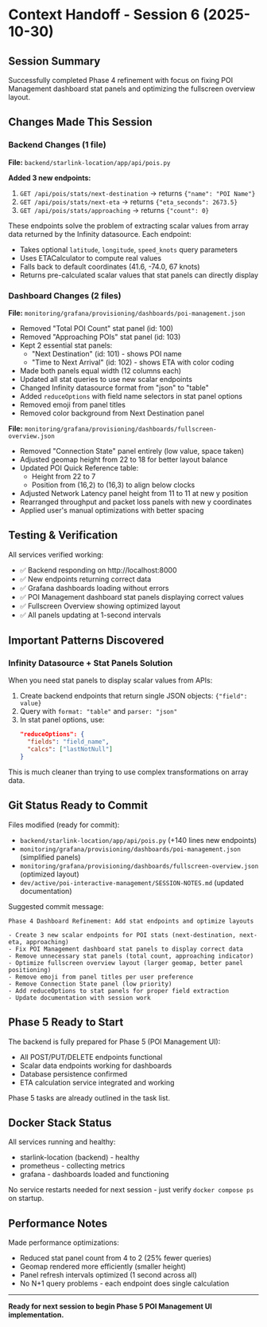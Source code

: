 # Context Handoff - Session 6 (2025-10-30)

## Session Summary
Successfully completed Phase 4 refinement with focus on fixing POI Management dashboard stat panels and optimizing the fullscreen overview layout.

## Changes Made This Session

### Backend Changes (1 file)
**File:** `backend/starlink-location/app/api/pois.py`

**Added 3 new endpoints:**
1. `GET /api/pois/stats/next-destination` → returns `{"name": "POI Name"}`
2. `GET /api/pois/stats/next-eta` → returns `{"eta_seconds": 2673.5}`
3. `GET /api/pois/stats/approaching` → returns `{"count": 0}`

These endpoints solve the problem of extracting scalar values from array data returned by the Infinity datasource. Each endpoint:
- Takes optional `latitude`, `longitude`, `speed_knots` query parameters
- Uses ETACalculator to compute real values
- Falls back to default coordinates (41.6, -74.0, 67 knots)
- Returns pre-calculated scalar values that stat panels can directly display

### Dashboard Changes (2 files)

**File:** `monitoring/grafana/provisioning/dashboards/poi-management.json`
- Removed "Total POI Count" stat panel (id: 100)
- Removed "Approaching POIs" stat panel (id: 103)
- Kept 2 essential stat panels:
  - "Next Destination" (id: 101) - shows POI name
  - "Time to Next Arrival" (id: 102) - shows ETA with color coding
- Made both panels equal width (12 columns each)
- Updated all stat queries to use new scalar endpoints
- Changed Infinity datasource format from "json" to "table"
- Added `reduceOptions` with field name selectors in stat panel options
- Removed emoji from panel titles
- Removed color background from Next Destination panel

**File:** `monitoring/grafana/provisioning/dashboards/fullscreen-overview.json`
- Removed "Connection State" panel entirely (low value, space taken)
- Adjusted geomap height from 22 to 18 for better layout balance
- Updated POI Quick Reference table:
  - Height from 22 to 7
  - Position from (16,2) to (16,3) to align below clocks
- Adjusted Network Latency panel height from 11 to 11 at new y position
- Rearranged throughput and packet loss panels with new y coordinates
- Applied user's manual optimizations with better spacing

## Testing & Verification

All services verified working:
- ✅ Backend responding on http://localhost:8000
- ✅ New endpoints returning correct data
- ✅ Grafana dashboards loading without errors
- ✅ POI Management dashboard stat panels displaying correct values
- ✅ Fullscreen Overview showing optimized layout
- ✅ All panels updating at 1-second intervals

## Important Patterns Discovered

### Infinity Datasource + Stat Panels Solution
When you need stat panels to display scalar values from APIs:
1. Create backend endpoints that return single JSON objects: `{"field": value}`
2. Query with `format: "table"` and `parser: "json"`
3. In stat panel options, use:
   ```json
   "reduceOptions": {
     "fields": "field_name",
     "calcs": ["lastNotNull"]
   }
   ```

This is much cleaner than trying to use complex transformations on array data.

## Git Status Ready to Commit

Files modified (ready for commit):
- `backend/starlink-location/app/api/pois.py` (+140 lines new endpoints)
- `monitoring/grafana/provisioning/dashboards/poi-management.json` (simplified panels)
- `monitoring/grafana/provisioning/dashboards/fullscreen-overview.json` (optimized layout)
- `dev/active/poi-interactive-management/SESSION-NOTES.md` (updated documentation)

Suggested commit message:
```
Phase 4 Dashboard Refinement: Add stat endpoints and optimize layouts

- Create 3 new scalar endpoints for POI stats (next-destination, next-eta, approaching)
- Fix POI Management dashboard stat panels to display correct data
- Remove unnecessary stat panels (total count, approaching indicator)
- Optimize fullscreen overview layout (larger geomap, better panel positioning)
- Remove emoji from panel titles per user preference
- Remove Connection State panel (low priority)
- Add reduceOptions to stat panels for proper field extraction
- Update documentation with session work
```

## Phase 5 Ready to Start

The backend is fully prepared for Phase 5 (POI Management UI):
- All POST/PUT/DELETE endpoints functional
- Scalar data endpoints working for dashboards
- Database persistence confirmed
- ETA calculation service integrated and working

Phase 5 tasks are already outlined in the task list.

## Docker Stack Status

All services running and healthy:
- starlink-location (backend) - healthy
- prometheus - collecting metrics
- grafana - dashboards loaded and functioning

No service restarts needed for next session - just verify `docker compose ps` on startup.

## Performance Notes

Made performance optimizations:
- Reduced stat panel count from 4 to 2 (25% fewer queries)
- Geomap rendered more efficiently (smaller height)
- Panel refresh intervals optimized (1 second across all)
- No N+1 query problems - each endpoint does single calculation

---

**Ready for next session to begin Phase 5 POI Management UI implementation.**
